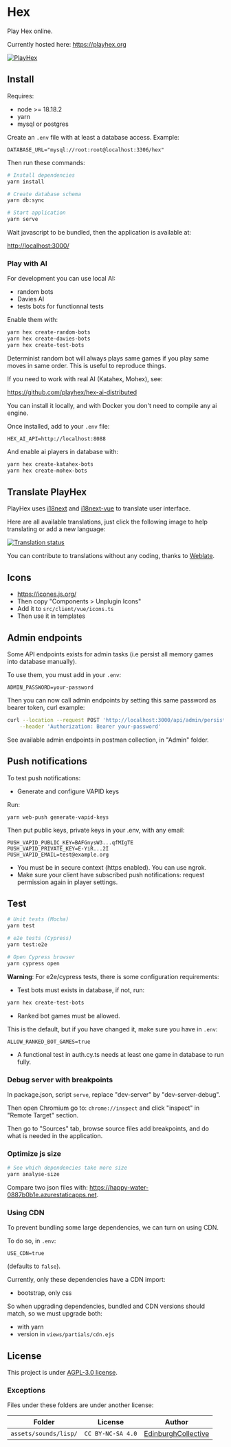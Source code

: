 # Hex

Play Hex online.

Currently hosted here: <https://playhex.org>

[![PlayHex](assets/images/screenshots/game.png)](https://playhex.org)

## Install

Requires:

- node >= 18.18.2
- yarn
- mysql or postgres

Create an `.env` file with at least a database access. Example:

``` .env
DATABASE_URL="mysql://root:root@localhost:3306/hex"
```

Then run these commands:

``` bash
# Install dependencies
yarn install

# Create database schema
yarn db:sync

# Start application
yarn serve
```

Wait javascript to be bundled, then the application is available at:

<http://localhost:3000/>

### Play with AI

For development you can use local AI:
- random bots
- Davies AI
- tests bots for functionnal tests

Enable them with:

``` bash
yarn hex create-random-bots
yarn hex create-davies-bots
yarn hex create-test-bots
```

Determinist random bot will always plays same games
if you play same moves in same order.
This is useful to reproduce things.

If you need to work with real AI (Katahex, Mohex), see:

<https://github.com/playhex/hex-ai-distributed>

You can install it locally, and with Docker you don't need to compile any ai engine.

Once installed, add to your `.env` file:

```
HEX_AI_API=http://localhost:8088
```

And enable ai players in database with:

``` bash
yarn hex create-katahex-bots
yarn hex create-mohex-bots
```

## Translate PlayHex

PlayHex uses [i18next](https://www.i18next.com/)
and [i18next-vue](https://github.com/i18next/i18next-vue)
to translate user interface.

Here are all available translations, just click the following image to help translating or add a new language:

[![Translation status](https://hosted.weblate.org/widget/playhex/multi-auto.svg)](https://hosted.weblate.org/engage/playhex/)

You can contribute to translations without any coding,
thanks to [Weblate](https://weblate.org).

## Icons

- https://icones.js.org/
- Then copy "Components > Unplugin Icons"
- Add it to `src/client/vue/icons.ts`
- Then use it in templates

## Admin endpoints

Some API endpoints exists for admin tasks (i.e persist all memory games into database manually).

To use them, you must add in your `.env`:

``` .env
ADMIN_PASSWORD=your-password
```

Then you can now call admin endpoints by setting this same password as bearer token, curl example:

``` bash
curl --location --request POST 'http://localhost:3000/api/admin/persist-games' \
    --header 'Authorization: Bearer your-password'
```

See available admin endpoints in postman collection, in "Admin" folder.

## Push notifications

To test push notifications:

- Generate and configure VAPID keys

Run:

```
yarn web-push generate-vapid-keys
```

Then put public keys, private keys in your .env, with any email:

```
PUSH_VAPID_PUBLIC_KEY=BAFGnysW3...qfMIgTE
PUSH_VAPID_PRIVATE_KEY=E-YiR...2I
PUSH_VAPID_EMAIL=test@example.org
```

- You must be in secure context (https enabled). You can use ngrok.
- Make sure your client have subscribed push notifications: request permission again in player settings.

## Test

``` bash
# Unit tests (Mocha)
yarn test

# e2e tests (Cypress)
yarn test:e2e

# Open Cypress browser
yarn cypress open
```

**Warning**: For e2e/cypress tests, there is some configuration requirements:

- Test bots must exists in database, if not, run:

``` bash
yarn hex create-test-bots
```

- Ranked bot games must be allowed.

This is the default, but if you have changed it, make sure you have in `.env`:

```
ALLOW_RANKED_BOT_GAMES=true
```

- A functional test in auth.cy.ts needs at least one game in database to run fully.

### Debug server with breakpoints

In package.json, script `serve`, replace "dev-server" by "dev-server-debug".

Then open Chromium go to: `chrome://inspect` and click "inspect" in "Remote Target" section.

Then go to "Sources" tab, browse source files add breakpoints, and do what is needed in the application.

### Optimize js size

``` bash
# See which dependencies take more size
yarn analyse-size
```

Compare two json files with: <https://happy-water-0887b0b1e.azurestaticapps.net>.

### Using CDN

To prevent bundling some large dependencies, we can turn on using CDN.

To do so, in `.env`:

``` properties
USE_CDN=true
```

(defaults to `false`).

Currently, only these dependencies have a CDN import:
- bootstrap, only css

So when upgrading dependencies, bundled and CDN versions should match, so we must upgrade both:
- with yarn
- version in `views/partials/cdn.ejs`

## License

This project is under [AGPL-3.0 license](LICENSE).

### Exceptions

Files under these folders are under another license:

| Folder | License | Author |
| ------ | ------- | ------ |
| `assets/sounds/lisp/` | `CC BY-NC-SA 4.0` | [EdinburghCollective](http://lichess.org/@/EdinburghCollective) |
